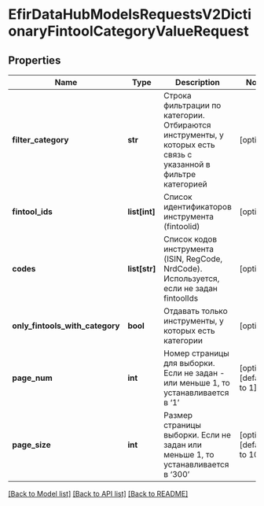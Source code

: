 # EfirDataHubModelsRequestsV2DictionaryFintoolCategoryValueRequest

## Properties
Name | Type | Description | Notes
------------ | ------------- | ------------- | -------------
**filter_category** | **str** | Строка фильтрации по категории.  Отбираются инструменты, у которых есть связь с указанной в фильтре категорией | [optional] 
**fintool_ids** | **list[int]** | Список идентификаторов инструмента (fintoolid) | [optional] 
**codes** | **list[str]** | Список кодов инструмента (ISIN, RegCode, NrdCode).  Используется, если не задан fintoolIds | [optional] 
**only_fintools_with_category** | **bool** | Отдавать только инструменты, у которых есть категории | [optional] 
**page_num** | **int** | Номер страницы для выборки.  Если не задан - или меньше 1, то устанавливается в ‘1’ | [optional] [default to 1]
**page_size** | **int** | Размер страницы выборки.  Если не задан или меньше 1, то устанавливается в ‘300’ | [optional] [default to 100]

[[Back to Model list]](../README.md#documentation-for-models) [[Back to API list]](../README.md#documentation-for-api-endpoints) [[Back to README]](../README.md)

